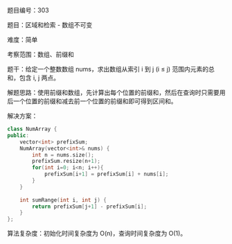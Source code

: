 题目编号：303

题目：区域和检索 - 数组不可变

难度：简单

考察范围：数组、前缀和

题干：给定一个整数数组 nums，求出数组从索引 i 到 j (i ≤ j) 范围内元素的总和，包含 i, j 两点。

解题思路：使用前缀和数组，先计算出每个位置的前缀和，然后在查询时只需要用后一个位置的前缀和减去前一个位置的前缀和即可得到区间和。

解决方案：

```cpp
class NumArray {
public:
    vector<int> prefixSum;
    NumArray(vector<int>& nums) {
        int n = nums.size();
        prefixSum.resize(n+1);
        for(int i=0; i<n; i++){
            prefixSum[i+1] = prefixSum[i] + nums[i];
        }
    }
    
    int sumRange(int i, int j) {
        return prefixSum[j+1] - prefixSum[i];
    }
};
```

算法复杂度：初始化时间复杂度为 O(n)，查询时间复杂度为 O(1)。